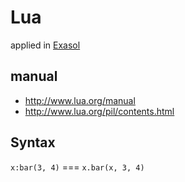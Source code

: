 # Lua

applied in [Exasol](/exasol)

## manual
* http://www.lua.org/manual
* http://www.lua.org/pil/contents.html

## Syntax
```x:bar(3, 4)``` === ```x.bar(x, 3, 4)```

